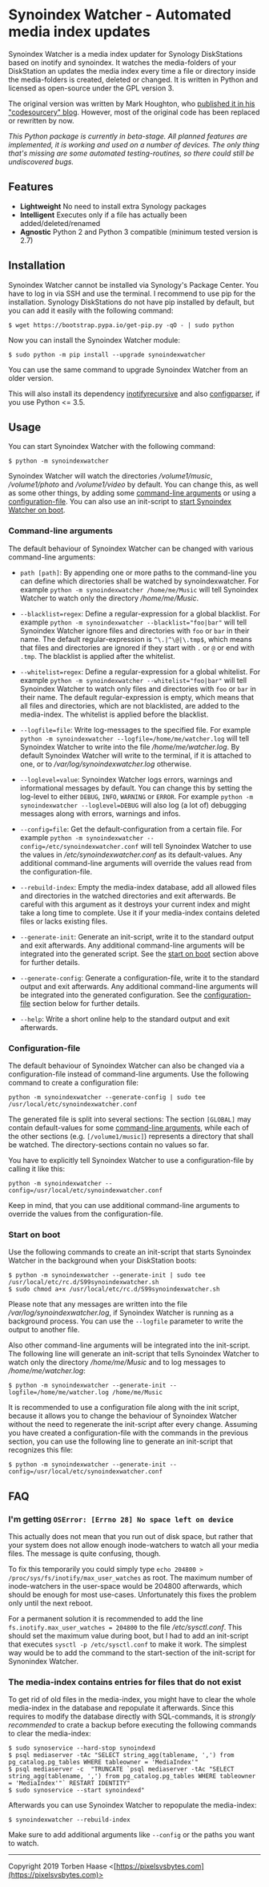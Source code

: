 # Synoindex Watcher - Automated media index updates

Synoindex Watcher is a media index updater for Synology DiskStations based on inotify and synoindex. It watches the media-folders of your DiskStation an updates the media index every time a file or directory inside the media-folders is created, deleted or changed. It is written in Python and licensed as open-source under the GPL version 3.

The original version was written by Mark Houghton, who [published it in his "codesourcery" blog](https://codesourcery.wordpress.com/2012/11/29/more-on-the-synology-nas-automatically-indexing-new-files/). However, most of the original code has been replaced or rewritten by now.

*This Python package is currently in beta-stage. All planned features are implemented, it is working and used on a number of devices. The only thing that's missing are some automated testing-routines, so there could still be undiscovered bugs.*

## Features

* **Lightweight** No need to install extra Synology packages
* **Intelligent** Executes only if a file has actually been added/deleted/renamed
* **Agnostic** Python 2 and Python 3 compatible (minimum tested version is 2.7)

## Installation

Synoindex Watcher cannot be installed via Synology's Package Center. You have to log in via SSH and use the terminal.  I recommend to use pip for the installation. Synology DiskStations do not have pip installed by default, but you can add it easily with the following command:

```
$ wget https://bootstrap.pypa.io/get-pip.py -qO - | sudo python
```

Now you can install the Synoindex Watcher module:

```
$ sudo python -m pip install --upgrade synoindexwatcher
```

You can use the same command to upgrade Synoindex Watcher from an older version.

This will also install its dependency [inotifyrecursive](https://pypi.org/project/inotifyrecursive/) and also [configparser](https://pypi.org/project/configparser/), if you use Python <= 3.5.

## Usage

You can start Synoindex Watcher with the following command:

```
$ python -m synoindexwatcher
```

Synoindex Watcher will watch the directories */volume1/music*, */volume1/photo* and */volume1/video* by default.  You can change this, as well as some other things, by adding some [command-line arguments](#command-line-arguments) or using a [configuration-file](#configuration-file). You can also use an init-script to [start Synoindex Watcher on boot](#start-on-boot).

### Command-line arguments

The default behaviour of Synoindex Watcher can be changed with various command-line arguments:

* `path [path]`: By appending one or more paths to the command-line you can define which directories shall be watched by synoindexwatcher. For example `python -m synoindexwatcher /home/me/Music` will tell Synoindex Watcher to watch only the directory */home/me/Music*.

* `--blacklist=regex`: Define a regular-expression for a global blacklist. For example `python -m synoindexwatcher --blacklist="foo|bar"` will tell Synoindex Watcher ignore files and directories with `foo` or `bar` in their name. The default regular-expression is `^\.|^\@|\.tmp$`, which means that files and directories are ignored if they start with `.` or `@` or end with `.tmp`. The blacklist is applied after the whitelist.

* `--whitelist=regex`: Define a regular-expression for a global whitelist. For example `python -m synoindexwatcher --whitelist="foo|bar"` will tell Synoindex Watcher to watch only files and directories with `foo` or `bar` in their name. The default regular-expression is empty, which means that all files and directories, which are not blacklisted, are added to the media-index. The whitelist is applied before the blacklist.

* `--logfile=file`: Write log-messages to the specified file. For example `python -m synoindexwatcher --logfile=/home/me/watcher.log` will tell Synoindex Watcher to write into the file */home/me/watcher.log*. By default Synoindex Watcher will write to the terminal, if it is attached to one, or to */var/log/synoindexwatcher.log* otherwise.

* `--loglevel=value`: Synoindex Watcher logs errors, warnings and informational messages by default. You can change this by setting the log-level to either `DEBUG`, `INFO`, `WARNING` or `ERROR`. For example `python -m synoindexwatcher --loglevel=DEBUG` will also log (a lot of) debugging messages along with errors, warnings and infos.

* `--config=file`: Get the default-configuration from a certain file. For example `python -m synoindexwatcher --config=/etc/synoindexwatcher.conf` will tell Synoindex Watcher to use the values in */etc/synoindexwatcher.conf* as its default-values. Any additional command-line arguments will override the values read from the configuration-file.

* `--rebuild-index`: Empty the media-index database, add all allowed files and directories in the watched directories and exit afterwards. Be careful with this argument as it destroys your current index and might take a long time to complete. Use it if your media-index contains deleted files or lacks existing files.

* `--generate-init`: Generate an init-script, write it to the standard output and exit afterwards. Any additional command-line arguments will be integrated into the generated script. See the [start on boot](#start-on-boot) section above for further details.

* `--generate-config`: Generate a configuration-file, write it to the standard output and exit afterwards. Any additional command-line arguments will be integrated into the generated configuration. See the [configuration-file](#configuration-file) section below for further details.

* `--help`: Write a short online help to the standard output and exit afterwards.

### Configuration-file

The default behaviour of Synoindex Watcher can also be changed via a configuration-file instead of command-line arguments. Use the following command to create a configuration file:

```
python -m synoindexwatcher --generate-config | sudo tee /usr/local/etc/synoindexwatcher.conf
```

The generated file is split into several sections: The section `[GLOBAL]` may contain default-values for some [command-line arguments](#command-line-arguments), while each of the other sections (e.g. `[/volume1/music]`) represents a directory that shall be watched. The directory-sections contain no values so far.

You have to explicitly tell Synoindex Watcher to use a configuration-file by calling it like this:

```
python -m synoindexwatcher --config=/usr/local/etc/synoindexwatcher.conf
```

Keep in mind, that you can use additional command-line arguments to override the values from the configuration-file.

### Start on boot

Use the following commands to create an init-script that starts Synoindex Watcher in the background when your DiskStation boots:

```
$ python -m synoindexwatcher --generate-init | sudo tee /usr/local/etc/rc.d/S99synoindexwatcher.sh
$ sudo chmod a+x /usr/local/etc/rc.d/S99synoindexwatcher.sh
```

Please note that any messages are written into the file */var/log/synoindexwatcher.log*, if Synoindex Watcher is running as a background process. You can use the `--logfile` parameter to write the output to another file.

Also other command-line arguments will be integrated into the init-script. The following line will generate an init-script that tells Synoindex Watcher to watch only the directory */home/me/Music* and to log messages to */home/me/watcher.log*:

```
$ python -m synoindexwatcher --generate-init --logfile=/home/me/watcher.log /home/me/Music
```

It is recommended to use a configuration file along with the init script, because it allows you to change the behaviour of Synoindex Watcher without the need to regenerate the init-script after every change. Assuming you have created a configuration-file with the commands in the previous section, you can use the following line to generate an init-script that recognizes this file:

```
$ python -m synoindexwatcher --generate-init --config=/usr/local/etc/synoindexwatcher.conf
```

## FAQ

### I'm getting `OSError: [Errno 28] No space left on device`

This actually does not mean that you run out of disk space, but rather that your system does not allow enough inode-watchers to watch all your media files. The message is quite confusing, though.

To fix this temporarily you could simply type `echo 204800 > /proc/sys/fs/inotify/max_user_watches` as root. The maximum number of inode-watchers in the user-space would be 204800 afterwards, which should be enough for most use-cases.  Unfortunately this fixes the problem only until the next reboot.

For a permanent solution it is recommended to add the line `fs.inotify.max_user_watches = 204800` to the file */etc/sysctl.conf*. This should set the maximum value during boot, but I had to add an init-script that executes `sysctl -p /etc/sysctl.conf` to make it work. The simplest way would be to add the command to the start-section of the init-script for Synonindex Watcher.

### The media-index contains entries for files that do not exist

To get rid of old files in the media-index, you might have to clear the whole media-index in the database and repopulate it afterwards. Since this requires to modify the database directly with SQL-commands, it is *strongly recommended* to crate a backup before executing the following commands to clear the media-index:

```
$ sudo synoservice --hard-stop synoindexd
$ psql mediaserver -tAc "SELECT string_agg(tablename, ',') from pg_catalog.pg_tables WHERE tableowner = 'MediaIndex'"
$ psql mediaserver -c  "TRUNCATE `psql mediaserver -tAc "SELECT string_agg(tablename, ',') from pg_catalog.pg_tables WHERE tableowner = 'MediaIndex'"` RESTART IDENTITY"
$ sudo synoservice --start synoindexd"
```
Afterwards you can use Synoindex Watcher to repopulate the media-index:

```
$ synoindexwatcher --rebuild-index
```
Make sure to add additional arguments like `--config` or the paths you want to watch.

----

Copyright 2019 Torben Haase \<[https://pixelsvsbytes.com](https://pixelsvsbytes.com)>
